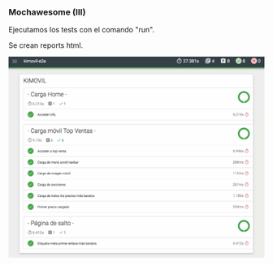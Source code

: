 ### Mochawesome (III)

Ejecutamos los tests con el comando "run".

Se crean reports html.

![mochawesome](media/mochawesome.png) <!-- .element: style="height:350px;"--> 


